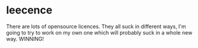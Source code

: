 # leecence

There are lots of opensource licences.  They all suck in different ways, I'm going to try to work on my own one which will probably suck in a whole new way.  WINNING!
